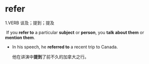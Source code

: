 # refer

1.VERB 谈及；提到；提及

​	If you **refer to** a particular **subject** or **person**, you **talk about them** or **mention them**.

- In his speech, he **referred to** a recent trip to Canada.

  他在讲演中**提到**了前不久的加拿大之行。